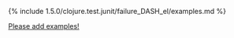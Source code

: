 {% include 1.5.0/clojure.test.junit/failure_DASH_el/examples.md %}

[Please add examples!](https://github.com/arrdem/grimoire/edit/master/_includes/1.6.0/clojure.test.junit/failure_DASH_el/examples.md)
